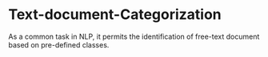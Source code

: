# Text-document-Categorization
As a common task in NLP, it permits the identification of free-text document based on pre-defined classes.
